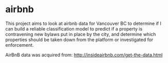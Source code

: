# airbnb
This project aims to look at airbnb data for Vancouver BC to determine if I can build a reliable classification model to predict if a property is contravening new bylaws put in place by the city, and determine which properties should be taken down from the platform or investigated for enforcement.

AirBnB data was acquired from: http://insideairbnb.com/get-the-data.html